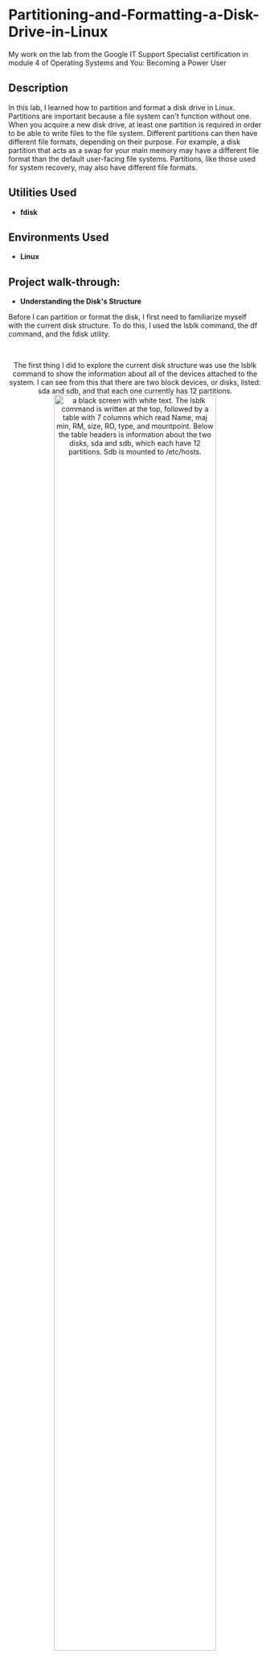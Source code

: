 # Partitioning-and-Formatting-a-Disk-Drive-in-Linux
My work on the lab from the Google IT Support Specialist certification in module 4 of Operating Systems and You: Becoming a Power User

<h2>Description</h2>
In this lab, I learned how to partition and format a disk drive in Linux. Partitions are important because a file system can't function without one. When you acquire a new disk drive, at least one partition is required in order to be able to write files to the file system. Different partitions can then have different file formats, depending on their purpose. For example, a disk partition that acts as a swap for your main memory may have a different file format than the default user-facing file systems. Partitions, like those used for system recovery, may also have different file formats.

<h2>Utilities Used</h2>

- <b>fdisk</b> 

<h2>Environments Used </h2>

- <b>Linux</b>

<h2>Project walk-through:</h2>

- <b>Understanding the Disk's Structure</b>
<p>Before I can partition or format the disk, I first need to familiarize myself with the current disk structure. To do this, I used the lsblk command, the df command, and the fdisk utility.</p>
<br>
<p align="center">The first thing I did to explore the current disk structure was use the lsblk command to show the information about all of the devices attached to the system. I can see from this that there are two block devices, or disks, listed: sda and sdb, and that each one currently has 12 partitions.<br/>
  <img src="https://github.com/user-attachments/assets/51f2d4f0-14c8-499e-b827-c8b0d81604ee" height="80%" width="80%" alt="a black screen with white text. The lsblk command is written at the top, followed by a table with 7 columns which read Name, maj min, RM, size, RO, type, and mountpoint. Below the table headers is information about the two disks, sda and sdb, which each have 12 partitions. Sdb is mounted to /etc/hosts."/>
  <br />
  <br />
Although we can already see from the lsblk command that sda doesn't have anything listed in the mountpoint column, I confirmed which disks were mounted to the system using the df command and appending the -h flag to make the output human readable. I can see, once again, that the sdb disk is mounted to the system and the sda disk is not.<br />
  <img src="https://github.com/user-attachments/assets/e32e4949-e107-44e0-b33c-92bd1d7452ab" height="80%" width="80%" alt="a black screen with white text. The df command with the -h flag is written on the first line followed by a table with 6 columns which read filesystem, size, used, avail, use%, and mounted on. The last row of the table reads /dev/sdb1 and indicates that the sdb disk is mounted to the /etc/hosts location."/>
  <br />
  <br />
 To gather more information about the partitions currently on the disks, I used fdisk with the -l flag to list the partitions in the block. <br />
  <img src="https://github.com/user-attachments/assets/7f293cc5-dd74-4189-9c16-57697c4a34d1" height="80%" width="80%" alt="black screen with white text showing information about the 12 partitions of the sda disk."/>
  <img src="https://github.com/user-attachments/assets/3531137b-c035-4a91-842a-380b7db30be3" height="80%" width="80%" alt="black screen with white text showing information about the 12 partitions of the sdb disk."/>
</p>
<br />
<br />
- <b>Using fdisk to partition the unmounted device</b>
<p>Now that I have gathered information about the current state of the disks, I can proceed to making changes.</p>
<br>
<p align="center">To start, I opened fdisk in interactive mode and passed in the name of the disk I want to modify, in this case sda, which is the unmounted disk.<br/>
  <img src="https://github.com/user-attachments/assets/5072bf67-b947-436e-8eed-cea986c90780" height="80%" width="80%" alt="a black screen with white text, the command at the top reads sudo fdisk /dev/sda. The following lines show the welcome message from the fdisk utility and a new command line within the utility which also reminds you that you can use the command m to show the help page."/>
  <br />
  <br />
To get familiarized with the fdisk utility, I typed the letter m and then enter to dispaly the help page. This printed a list of the commands available for the utility.<br />
  <img src="https://github.com/user-attachments/assets/682ede20-4bc2-44a9-bf3f-f4acc762c028" height="80%" width="80%" alt="a black screen with white text showing the help page of the fdisk utility."/>
  <br />
  <br />
I learned from the help page that I can use the command p to list details about the partitions on the disk.<br />
  <img src="https://github.com/user-attachments/assets/433628d9-6575-43ae-a185-269ee974c41d" height="80%" width="80%" alt="a black screen with white text. The output from the p command shows information about the sda disk and its current partitions including that it is 10 GiB in size and has 12 partitions right now."/>
   <br />
  <br />
 For this project, I want to create 2 partitions on the sda disk. The first will be a swap partition of 1 GB and the other will be an ext4 file system partition of 9 GB. In order to create these partitions, I first need to remove the partitions already on the disk. I used the d command to delet the partitions one by one going backwards from the 12th partition to the first.<br />
  <img src="https://github.com/user-attachments/assets/68cbc372-46a2-4d51-bd46-c545679c7cd3" height="80%" width="80%" alt="a black screen with white text showing the partitions 12 through 7 being deleted one at a time."/>
  <img src="https://github.com/user-attachments/assets/ba2cd327-06c3-4bdc-aed7-b1d1b202fe9d" height="80%" width="80%" alt="a black screen with white text showing the partitions 6 through 1 being deleted one at a time."/>
   <br />
  <br />
Next, I was able to create new partitions using the n command. I left the starting sector of the partition unchanged, and specified the size by typing in 2097200 to make the 1 GB partition.<br />
  <img src="https://github.com/user-attachments/assets/110cbd8d-5589-45a5-8c51-d17a9039c19b" height="80%" width="80%" alt="a black screen with white text showing the n command, partition 1, the default first sector, and the last sector as 2097200. The last line confirms the creation of a new partition 1 with the type Linux Filesystem and the size 1023 MiB."/>
   <br />
  <br />
Then, I created the second partition, also using the n commnad, but this time I left both the start and end of the partition as the default to assign all of the remaining space in the disk to partition 2.<br />
  <img src="https://github.com/user-attachments/assets/bc59faab-e32b-40d6-aa66-6f484ad103e6" height="80%" width="80%" alt="a black screen with white text showing the n command, partition 2, the default first sector, and last sector. The last line confirms the creation of a new partition 2 with the type Linux Filesystem and the size 9 GiB."/>
</p>

